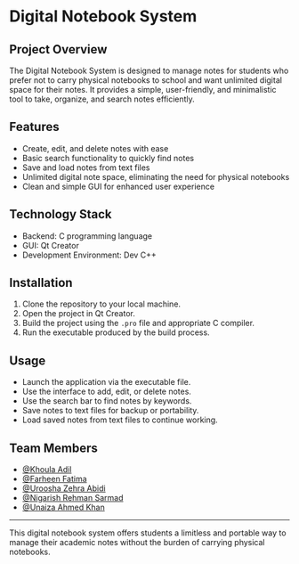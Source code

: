# Digital Notebook System

## Project Overview
The Digital Notebook System is designed to manage notes for students who prefer not to carry physical notebooks to school and want unlimited digital space for their notes. It provides a simple, user-friendly, and minimalistic tool to take, organize, and search notes efficiently.

## Features
- Create, edit, and delete notes with ease
- Basic search functionality to quickly find notes
- Save and load notes from text files
- Unlimited digital note space, eliminating the need for physical notebooks
- Clean and simple GUI for enhanced user experience

## Technology Stack
- Backend: C programming language
- GUI: Qt Creator
- Development Environment: Dev C++

## Installation
1. Clone the repository to your local machine.
2. Open the project in Qt Creator.
3. Build the project using the `.pro` file and appropriate C compiler.
4. Run the executable produced by the build process.

## Usage
- Launch the application via the executable file.
- Use the interface to add, edit, or delete notes.
- Use the search bar to find notes by keywords.
- Save notes to text files for backup or portability.
- Load saved notes from text files to continue working.

## Team Members
- [@Khoula Adil](https://github.com/KhoulaAdil)
- [@Farheen Fatima](https://github.com/farheeen16)
- [@Uroosha Zehra Abidi](https://github.com/Uroosha4048)
- [@Nigarish Rehman Sarmad](https://github.com/nigarishrehmansarmad)
- [@Unaiza Ahmed Khan](https://github.com/unaizaahmedk)
---

This digital notebook system offers students a limitless and portable way to manage their academic notes without the burden of carrying physical notebooks.
